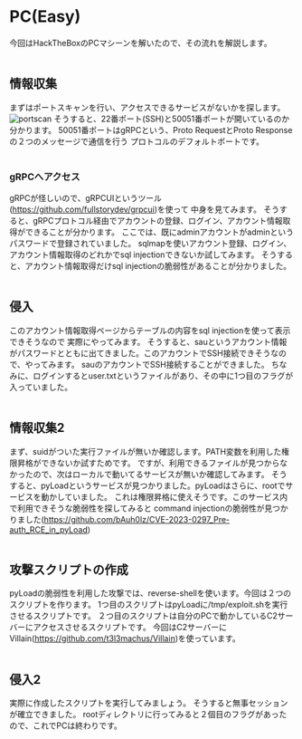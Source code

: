 # PC(Easy)
今回はHackTheBoxのPCマシーンを解いたので、その流れを解説します。
<br>
<br>
## 情報収集
まずはポートスキャンを行い、アクセスできるサービスがないかを探します。
![portscan](https://github.com/sota70/PC-Easy-Writeup/assets/46929379/01c3fb71-aa95-4030-a776-2752a469d81d)
そうすると、22番ポート(SSH)と50051番ポートが開いているのか分かります。
50051番ポートはgRPCという、Proto RequestとProto Responseの２つのメッセージで通信を行う
プロトコルのデフォルトポートです。
<br>
<br>
### gRPCへアクセス
gRPCが怪しいので、gRPCUIというツール(<https://github.com/fullstorydev/grpcui>)を使って
中身を見てみます。
そうすると、gRPCプロトコル経由でアカウントの登録、ログイン、アカウント情報取得ができることが分かります。
ここでは、既にadminアカウントがadminというパスワードで登録されていました。
sqlmapを使いアカウント登録、ログイン、アカウント情報取得のどれかでsql injectionできないか試してみます。
そうすると、アカウント情報取得だけsql injectionの脆弱性があることが分かりました。
<br>
<br>
## 侵入
このアカウント情報取得ページからテーブルの内容をsql injectionを使って表示できそうなので
実際にやってみます。
そうすると、sauというアカウント情報がパスワードとともに出てきました。このアカウントでSSH接続できそうなので、やってみます。
sauのアカウントでSSH接続することができました。
ちなみに、ログインするとuser.txtというファイルがあり、その中に1つ目のフラグが入っていました。
<br>
<br>
## 情報収集2
まず、suidがついた実行ファイルが無いか確認します。PATH変数を利用した権限昇格ができないか試すためです。
ですが、利用できるファイルが見つからなかったので、次はローカルで動いてるサービスが無いか確認してみます。
そうすると、pyLoadというサービスが見つかりました。pyLoadはさらに、rootでサービスを動かしていました。
これは権限昇格に使えそうです。このサービス内で利用できそうな脆弱性を探してみると
command injectionの脆弱性が見つかりました(<https://github.com/bAuh0lz/CVE-2023-0297_Pre-auth_RCE_in_pyLoad>)
<br>
<br>
## 攻撃スクリプトの作成
pyLoadの脆弱性を利用した攻撃では、reverse-shellを使います。今回は２つのスクリプトを作ります。
1つ目のスクリプトはpyLoadに/tmp/exploit.shを実行させるスクリプトです。
２つ目のスクリプトは自分のPCで動かしているC2サーバーにアクセスさせるスクリプトです。
今回はC2サーバーにVillain(<https://github.com/t3l3machus/Villain>)を使っています。
<br>
<br>
## 侵入2
実際に作成したスクリプトを実行してみましょう。
そうすると無事セッションが確立できました。
rootディレクトリに行ってみると２個目のフラグがあったので、これでPCは終わりです。
